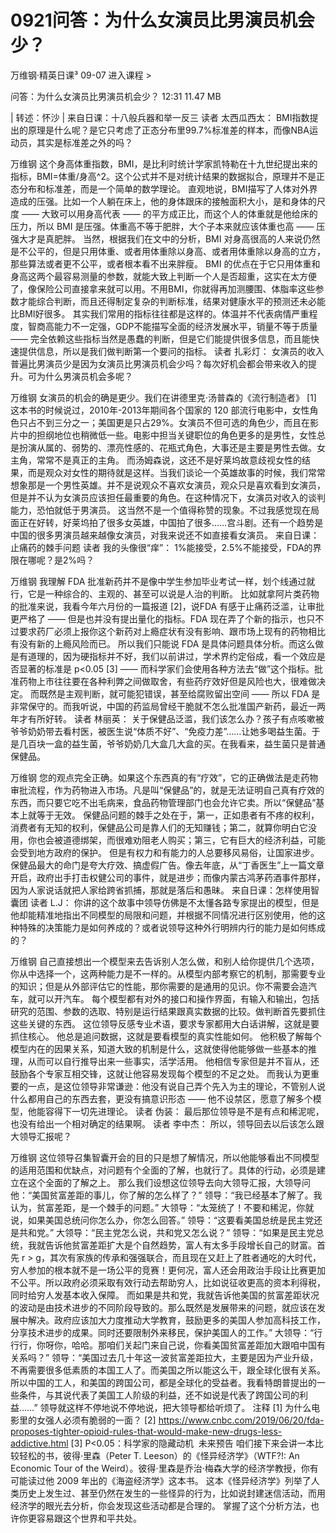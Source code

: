 # 0921问答：为什么女演员比男演员机会少？


万维钢·精英日课³
09-07
进入课程 >

问答：为什么女演员比男演员机会少？
12:31 11.47 MB

| 转述：怀沙 |
来自日课：十八般兵器和举一反三
读者 太西瓜西太：
BMI指数提出的原理是什么呢？是它只考虑了正态分布里99.7%标准差的样本，而像NBA运动员，其实是标准差之外的吗？

万维钢
这个身高体重指数，BMI，是比利时统计学家凯特勒在十九世纪提出来的指标，BMI=体重/身高^2。这个公式并不是对统计结果的数据拟合，原理并不是正态分布和标准差，而是一个简单的数学理论。
直观地说，BMI描写了人体对外界造成的压强。比如一个人躺在床上，他的身体跟床的接触面积大小，是和身体的尺度 —— 大致可以用身高代表 —— 的平方成正比，而这个人的体重就是他给床的压力，所以 BMI 是压强。体重高不等于肥胖，大个子本来就应该体重也高 —— 压强大才是真肥胖。
当然，根据我们在文中的分析，BMI 对身高很高的人来说仍然是不公平的，但是只用体重、或者用体重除以身高、或者用体重除以身高的立方，那些算法或者更不公平，或者根本看不出来胖瘦。
BMI 的优点在于它只用体重和身高这两个最容易测量的参数，就能大致上判断一个人是否超重，这实在太方便了，像保险公司直接拿来就可以用。不用BMI，你就得再加测腰围、体脂率这些参数才能综合判断，而且还得制定复杂的判断标准，结果对健康水平的预测还未必能比BMI好很多。
其实我们常用的指标往往都是这样的。体温并不代表病情严重程度，智商高能力不一定强，GDP不能描写全面的经济发展水平，销量不等于质量 —— 完全依赖这些指标当然是愚蠢的判断，但是它们能提供很多信息，而且能快速提供信息，所以是我们做判断第一个要问的指标。
读者 扎彩灯：
女演员的收入普遍比男演员少是因为女演员比男演员机会少吗？每次好机会都会带来收入的提升。可为什么男演员机会多呢？

万维钢
女演员的机会的确是更少。我们在讲德里克·汤普森的《流行制造者》 [1] 这本书的时候说过，2010年-2013年期间各个国家的 120 部流行电影中，女性角色只占不到三分之一；美国更是只占29%。女演员不但可选的角色少，而且在影片中的担纲地位也稍微低一些。电影中担当关键职位的角色更多的是男性，女性总是扮演从属的、弱势的、漂亮性感的、花瓶式角色，大事还是主要是男性去做。女主角，常常不是真正的主角。
而汤姆森说，这还不是好莱坞故意歧视女性的结果，而是观众对女性的期待就是这样。当我们谈论一个英雄故事的时候，我们常常想象那是一个男性英雄。并不是说观众不喜欢女演员，观众只是喜欢看到女演员，但是并不认为女演员应该担任最重要的角色。在这种情况下，女演员对收入的谈判能力，恐怕就低于男演员。
这当然不是一个值得称赞的现象。不过我感觉现在局面正在好转，好莱坞拍了很多女英雄，中国拍了很多……宫斗剧。还有一个趋势是中国的很多男演员越来越像女演员，对我来说还不如直接看女演员。
来自日课：止痛药的棘手问题
读者 我的头像很“痒”：
1%能接受，2.5%不能接受，FDA的界限在哪呢？是2%吗？

万维钢
我理解 FDA 批准新药并不是像中学生参加毕业考试一样，划个线通过就行，它是一种综合的、主观的、甚至可以说是人治的判断。
比如就拿阿片类药物的批准来说，我看今年六月份的一篇报道 [2]，说FDA 有感于止痛药泛滥，让审批更严格了 —— 但是也并没有提出量化的指标。FDA 现在弄了个新的指示，也只不过要求药厂必须上报你这个新药对上瘾症状有没有影响、跟市场上现有的药物相比有没有新的上瘾风险而已。
所以我们只能说 FDA 是具体问题具体分析。而这么做是有道理的，因为硬指标并不好，我们以前讲过，学术界约定俗成，看一个效应是否显著的标准是 p<0.05 [3] —— 而科学家们会使用各种方法去“做”这个指标。批准药物上市往往要在各种利弊之间做取舍，有些药疗效好但是风险也大，很难做决定。
而既然是主观判断，就可能犯错误，甚至给腐败留出空间 —— 所以 FDA 是非常保守的。而我听说，中国的药监局曾经干脆就不怎么批准国产新药，最近一两年才有所好转。
读者 林丽英：
关于保健品泛滥，我们该怎么办？孩子有点咳嗽被爷爷奶奶带去看村医，被医生说“体质不好”、“免疫力差”……让她多喝益生菌。于是几百块一盒的益生菌，爷爷奶奶几大盒几大盒的买。在我看来，益生菌只是普通保健品。

万维钢
您的观点完全正确。如果这个东西真的有“疗效”，它的正确做法是走药物审批流程，作为药物进入市场。凡是叫“保健品”的，就是无法证明自己真有疗效的东西，而只要它吃不出毛病来，食品药物管理部门也会允许它卖。所以“保健品”基本上就等于无效。
保健品问题的棘手之处在于，第一，正如患者有不疼的权利，消费者有无知的权利，保健品公司是靠人们的无知赚钱；第二，就算你明白它没用，你也会被道德绑架，而很难劝阻老人购买；第三，它有巨大的经济利益，可能会受到地方政府的保护。
但是有权力和有能力的人总要移风易俗，让国家进步。保健品最大的命门是夸大疗效、搞虚假广告。像去年底，从“丁香医生”上一篇文章开启，政府出手打击权健公司的事件，就是进步；而像内蒙古鸿茅药酒事件那样，因为人家说话就把人家给跨省抓捕，那就是落后和愚昧。
来自日课：怎样使用智囊团
读者 L.J：
你讲的这个故事中领导仿佛是不太懂各路专家提出的模型，但是他却能精准地指出不同模型的局限和问题，并根据不同情况进行区别使用，他的这种特殊的决策能力是如何养成的？或者说领导这种外行明辨内行的能力是如何练成的？

万维钢
自己直接想出一个模型来去告诉别人怎么做，和别人给你提供几个选项，你从中选择一个，这两种能力是不一样的。从模型内部考察它的机制，那需要专业的知识；但是从外部评估它的性能，那你需要的是通用的见识。你不需要会造汽车，就可以开汽车。
每个模型都有对外的接口和操作界面，有输入和输出，包括研究的范围、参数的选取、特别是运行结果跟真实数据的比较。做判断首先要抓住这些关键的东西。
这位领导反感专业术语，要求专家都用大白话讲解，这就是要抓住核心。
他总是追问数据，这就是要看模型的真实性能如何。
他积极了解每个模型内在的因果关系，知道大致的机制是什么，这就使得他能够做一些基本的推理，从而可以自行推导出来一些事实，活学活用。
他相信专家但是并不盲从，还鼓励各个专家互相交锋，这就让他容易发现每个模型的不足之处。
而我认为更重要的一点，是这位领导非常谦逊：他没有说自己弄个先入为主的理论，不管别人说什么都用自己的东西去套，更没有搞意识形态 —— 他不设禁区，愿意了解多个模型，他能容得下一切先进理论。
读者 伪装：
最后那位领导是不是有点和稀泥呢，也没有给出一个相对确定的结果啊。
读者 李中杰：
所以，领导回去以后该怎么跟大领导汇报呢？

万维钢
这位领导召集智囊开会的目的只是想了解情况，所以他能够看出不同模型的适用范围和优缺点，对问题有个全面的了解，也就行了。具体的行动，必须是建立在这个全面的了解之上。
那么我们设想这位领导去向大领导汇报，大领导问他：“美国贫富差距的事儿，你了解的怎么样了？”
领导：“我已经基本了解了。我认为，贫富差距，是一个棘手的问题。”
大领导：“太笼统了！不要和稀泥，你就说，如果美国总统问你怎么办，你怎么回答。”
领导：“这要看美国总统是民主党还是共和党。”
大领导：“民主党怎么说，共和党又怎么说？”
领导：“如果是民主党总统，我就告诉他贫富差距扩大是个自然趋势，富人有太多手段增长自己的财富。首先 r > g，其次有家族的传承和强强联合，而且现在又赶上了胜者通吃的大时代，穷人参加的根本就不是一场公平的竞赛！更何况，富人还会用政治手段让比赛更加不公平。所以政府必须采取有效行动去帮助穷人，比如说征收更高的资本利得税，同时给穷人发基本收入保障。
而如果是共和党，我就告诉他美国的贫富差距状况的波动是由技术进步的不同阶段导致的。那么既然是发展带来的问题，就应该在发展中解决。政府应该加大力度推动大学教育，鼓励更多的美国人参加高科技工作，分享技术进步的成果。同时还要限制外来移民，保护美国人的工作。”
大领导：“行行行，你呀你，哈哈。那咱们关起门来自己说，你看美国贫富差距加大跟咱中国有关系吗？”
领导：“美国过去几十年这一波贫富差距拉大，主要是因为产业升级，不再需要很多低素质的本国工人了。而美国之所以能这么干，跟全球化很有关系。所以中国的工人，和美国的跨国公司，都是全球化的受益者。我看特朗普提出的一些条件，与其说代表了美国工人阶级的利益，还不如说是代表了跨国公司的利益……”
领导就这样不停地说不停地说，把大领导都给听烦了。
注释
[1] 为什么电影里的女强人必须有脆弱的一面？
[2] https://www.cnbc.com/2019/06/20/fda-proposes-tighter-opioid-rules-that-would-make-new-drugs-less-addictive.html
[3] P<0.05：科学家的隐藏动机 
未来预告
咱们接下来会讲一本比较轻松的书，彼得·里森（Peter T. Leeson）的《怪异经济学》（WTF?!: An Economic Tour of the Weird）。彼得·里森是乔治·梅森大学的经济学教授，你有可能读过他 2009 年出的《海盗经济学》这本书。
这本《怪异经济学》列举了人类历史上发生过、甚至仍然在发生的一些怪异的行为，比如说封建迷信活动，而用经济学的眼光去分析，你会发现这些活动都是合理的。
掌握了这个分析方法，也许你更容易跟这个世界和平共处。